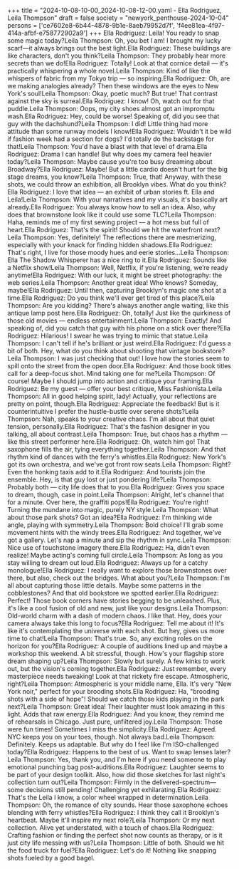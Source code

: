 +++
title = "2024-10-08-10-00_2024-10-08-12-00.yaml - Ella Rodriguez, Leila Thompson"
draft = false
society = "newyork_penthouse-2024-10-04"
persons = ['ce7602e8-6b44-4878-9b1e-8aeb79952d7f', 'f4ee81ea-4f97-414a-afbf-e758772902a9']
+++
Ella Rodriguez: Leila! You ready to snap some magic today?Leila Thompson: Oh, you bet I am! I brought my lucky scarf—it always brings out the best light.Ella Rodriguez: These buildings are like characters, don't you think?Leila Thompson: They probably hear more secrets than we do!Ella Rodriguez: Totally! Look at that cornice detail — it's practically whispering a whole novel.Leila Thompson: Kind of like the whispers of fabric from my Tokyo trip — so inspiring.Ella Rodriguez: Oh, are we making analogies already? Then these windows are the eyes to New York's soul!Leila Thompson: Okay, poetic much? But true! That contrast against the sky is surreal.Ella Rodriguez: I know! Oh, watch out for that puddle.Leila Thompson: Oops, my city shoes almost got an impromptu wash.Ella Rodriguez: Hey, could be worse! Speaking of, did you see that guy with the dachshund?Leila Thompson: I did! Little thing had more attitude than some runway models I know!Ella Rodriguez: Wouldn't it be wild if fashion week had a section for dogs? I'd totally do the backstage for that!Leila Thompson: You'd have a blast with that level of drama.Ella Rodriguez: Drama I can handle! But why does my camera feel heavier today?Leila Thompson: Maybe cause you're too busy dreaming about Broadway?Ella Rodriguez: Maybe! But a little cardio doesn't hurt for the big stage dreams, you know?Leila Thompson: True, that! Anyway, with these shots, we could throw an exhibition, all Brooklyn vibes. What do you think?Ella Rodriguez: I love that idea — an exhibit of urban stories ft. Ella and Leila!Leila Thompson: With your narratives and my visuals, it's basically art already.Ella Rodriguez: You always know how to sell an idea. Also, why does that brownstone look like it could use some TLC?Leila Thompson: Haha, reminds me of my first sewing project — a hot mess but full of heart.Ella Rodriguez: That's the spirit! Should we hit the waterfront next?Leila Thompson: Yes, definitely! The reflections there are mesmerizing, especially with your knack for finding hidden shadows.Ella Rodriguez: That's right, I live for those moody hues and eerie stories...Leila Thompson: Ella The Shadow Whisperer has a nice ring to it.Ella Rodriguez: Sounds like a Netflix show!Leila Thompson: Well, Netflix, if you're listening, we’re ready anytime!Ella Rodriguez: With our luck, it might be street photography: the web series.Leila Thompson: Another great idea! Who knows? Someday, maybe!Ella Rodriguez: Until then, capturing Brooklyn's magic one shot at a time.Ella Rodriguez: Do you think we'll ever get tired of this place?Leila Thompson: Are you kidding? There's always another angle waiting, like this antique lamp post here.Ella Rodriguez: Oh, totally! Just like the quirkiness of those old movies — endless entertainment.Leila Thompson: Exactly! And speaking of, did you catch that guy with his phone on a stick over there?Ella Rodriguez: Hilarious! I swear he was trying to mimic that statue.Leila Thompson: I can't tell if he's brilliant or just weird.Ella Rodriguez: I'd guess a bit of both. Hey, what do you think about shooting that vintage bookstore?Leila Thompson: I was just checking that out! I love how the stories seem to spill onto the street from the open door.Ella Rodriguez: And those book titles call for a deep-focus shot. Mind taking one for me?Leila Thompson: Of course! Maybe I should jump into action and critique your framing.Ella Rodriguez: Be my guest — offer your best critique, Miss Fashionista.Leila Thompson: All in good helping spirit, lady! Actually, your reflections are pretty on point, though.Ella Rodriguez: Appreciate the feedback! But is it counterintuitive I prefer the hustle-bustle over serene shots?Leila Thompson: Nah, speaks to your creative chaos. I'm all about that quiet tension, personally.Ella Rodriguez: That's the fashion designer in you talking, all about contrast.Leila Thompson: True, but chaos has a rhythm — like this street performer here.Ella Rodriguez: Oh, watch him go! That saxophone fills the air, tying everything together.Leila Thompson: And that rhythm kind of dances with the ferry's whistles.Ella Rodriguez: New York's got its own orchestra, and we've got front row seats.Leila Thompson: Right? Even the honking taxis add to it.Ella Rodriguez: And tourists join the ensemble. Hey, is that guy lost or just pondering life?Leila Thompson: Probably both — city life does that to you.Ella Rodriguez: Gives you space to dream, though, case in point.Leila Thompson: Alright, let's channel that for a minute. Over here, the graffiti pops!Ella Rodriguez: You're right! Turning the mundane into magic, purely NY style.Leila Thompson: What about those park shots? Got an idea?Ella Rodriguez: I'm thinking wide angle, playing with symmetry.Leila Thompson: Bold choice! I'll grab some movement hints with the windy trees.Ella Rodriguez: And together, we've got a gallery. Let's nap a minute and sip the rhythm in sync.Leila Thompson: Nice use of touchstone imagery there.Ella Rodriguez: Ha, didn't even realize! Maybe acting's coming full circle.Leila Thompson: As long as you stay willing to dream out loud.Ella Rodriguez: Always up for a catchy monologue!Ella Rodriguez: I really want to explore those brownstones over there, but also, check out the bridges. What about you?Leila Thompson: I'm all about capturing those little details. Maybe some patterns in the cobblestones? And that old bookstore we spotted earlier.Ella Rodriguez: Perfect! Those book corners have stories begging to be unleashed. Plus, it's like a cool fusion of old and new, just like your designs.Leila Thompson: Old-world charm with a dash of modern chaos. I like that. Hey, does your camera always take this long to focus?Ella Rodriguez: Tell me about it! It's like it's contemplating the universe with each shot. But hey, gives us more time to chat!Leila Thompson: That's true. So, any exciting roles on the horizon for you?Ella Rodriguez: A couple of auditions lined up and maybe a workshop this weekend. A bit stressful, though. How's your flagship store dream shaping up?Leila Thompson: Slowly but surely. A few kinks to work out, but the vision's coming together.Ella Rodriguez: Just remember, every masterpiece needs tweaking! Look at that rickety fire escape. Atmospheric, right?Leila Thompson: Atmospheric is your middle name, Ella. It's very "New York noir," perfect for your brooding shots.Ella Rodriguez: Ha, "brooding shots with a side of hope"! Should we catch those kids playing in the park next?Leila Thompson: Great idea! Their laughter must look amazing in this light. Adds that raw energy.Ella Rodriguez: And you know, they remind me of rehearsals in Chicago. Just pure, unfiltered joy.Leila Thompson: Those were fun times! Sometimes I miss the simplicity.Ella Rodriguez: Agreed. NYC keeps you on your toes, though. Not always bad.Leila Thompson: Definitely. Keeps us adaptable. But why do I feel like I'm ISO-challenged today?Ella Rodriguez: Happens to the best of us. Want to swap lenses later?Leila Thompson: Yes, thank you, and I'm here if you need someone to play emotional punching bag post-auditions.Ella Rodriguez: Laughter seems to be part of your design toolkit. Also, how did those sketches for last night's collection turn out?Leila Thompson: Firmly in the delivered-spectrum—some decisions still pending! Challenging yet exhilarating.Ella Rodriguez: That's the Leila I know, a color wheel wrapped in determination.Leila Thompson: Oh, the romance of city sounds. Hear those saxophone echoes blending with ferry whistles?Ella Rodriguez: I think they call it Brooklyn's heartbeat. Maybe it'll inspire my next role?Leila Thompson: Or my next collection. Alive yet understated, with a touch of chaos.Ella Rodriguez: Crafting fashion or finding the perfect shot now counts as therapy, or is it just city life messing with us?Leila Thompson: Little of both. Should we hit the food truck for fuel?Ella Rodriguez: Let's do it! Nothing like snapping shots fueled by a good bagel.